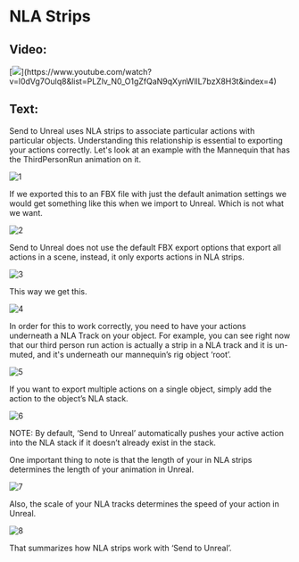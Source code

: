 # NLA Strips
## Video:
[![](https://blender-tools-documentation.s3.amazonaws.com/send-to-unreal/videos/thumbnails/nla_tracks.png?)](https://www.youtube.com/watch?v=l0dVg7Oulq8&list=PLZlv_N0_O1gZfQaN9qXynWllL7bzX8H3t&index=4)

## Text:

Send to Unreal uses NLA strips to associate particular actions with particular objects. Understanding this relationship is essential to exporting your actions correctly. Let's look at an example with the Mannequin that has the ThirdPersonRun animation on it. 

![1](https://blender-tools-documentation.s3.amazonaws.com/send-to-unreal/images/nla_strips/1.png)

If we exported this to an FBX file with just the default animation settings we would get something like this when we import to Unreal. Which is not what we want.

![2](https://blender-tools-documentation.s3.amazonaws.com/send-to-unreal/images/nla_strips/2.png)

Send to Unreal does not use the default FBX export options that export all actions in a scene, instead, it only exports actions in NLA strips.

![3](https://blender-tools-documentation.s3.amazonaws.com/send-to-unreal/images/nla_strips/3.png)

This way we get this.

![4](https://blender-tools-documentation.s3.amazonaws.com/send-to-unreal/images/nla_strips/4.png)

In order for this to work correctly, you need to have your actions underneath a NLA Track on your object. For example, you can see right now that our third person run action is actually a strip in a NLA track and it is un-muted, and it's underneath our mannequin’s rig object ‘root’.

![5](https://blender-tools-documentation.s3.amazonaws.com/send-to-unreal/images/nla_strips/5.png)

If you want to export multiple actions on a single object, simply add the action to the object’s NLA stack.

![6](https://blender-tools-documentation.s3.amazonaws.com/send-to-unreal/images/nla_strips/6.png)

NOTE: By default, ‘Send to Unreal’ automatically pushes your active action into the NLA stack if it doesn’t already exist in the stack.

One important thing to note is that the length of your in NLA strips determines the length of your animation in Unreal.

![7](https://blender-tools-documentation.s3.amazonaws.com/send-to-unreal/images/nla_strips/7.png)

Also, the scale of your NLA tracks determines the speed of your action in Unreal.

![8](https://blender-tools-documentation.s3.amazonaws.com/send-to-unreal/images/nla_strips/8.png)

That summarizes how NLA strips work with ‘Send to Unreal’.
